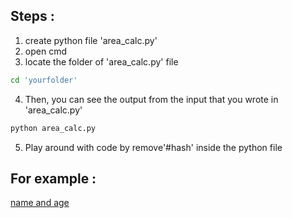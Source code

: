 ## Steps :
  1. create python file 'area_calc.py'
  2. open cmd
  3. locate the folder of 'area_calc.py' file
  ```bash
  cd 'yourfolder'
  ```
  4. Then, you can see the output from the input that you wrote in 'area_calc.py'
  ```bash
  python area_calc.py
  ```
  5. Play around with code by remove'#hash' inside the python file
  
## For example :
[name and age](https://github.com/0732sta/starter-python/blob/master/images/circle.png)
